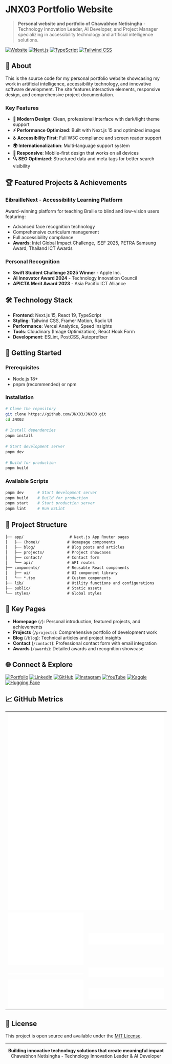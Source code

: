 # JNX03 Portfolio Website

> **Personal website and portfolio of Chawabhon Netisingha** - Technology Innovation Leader, AI Developer, and Project Manager specializing in accessibility technology and artificial intelligence solutions.

[![Website](https://img.shields.io/badge/Website-Live-success?style=for-the-badge)](https://jnx03.xyz)
[![Next.js](https://img.shields.io/badge/Next.js-15.2.4-black?style=for-the-badge&logo=next.js)](https://nextjs.org/)
[![TypeScript](https://img.shields.io/badge/TypeScript-5.x-blue?style=for-the-badge&logo=typescript)](https://www.typescriptlang.org/)
[![Tailwind CSS](https://img.shields.io/badge/Tailwind_CSS-3.4.17-38B2AC?style=for-the-badge&logo=tailwind-css)](https://tailwindcss.com/)

## 🌟 About

This is the source code for my personal portfolio website showcasing my work in artificial intelligence, accessibility technology, and innovative software development. The site features interactive elements, responsive design, and comprehensive project documentation.

### Key Features

- **🎨 Modern Design**: Clean, professional interface with dark/light theme support
- **⚡ Performance Optimized**: Built with Next.js 15 and optimized images
- **♿ Accessibility First**: Full W3C compliance and screen reader support
- **🌍 Internationalization**: Multi-language support system
- **📱 Responsive**: Mobile-first design that works on all devices
- **🔍 SEO Optimized**: Structured data and meta tags for better search visibility

## 🏆 Featured Projects & Achievements

### EibrailleNext - Accessibility Learning Platform
Award-winning platform for teaching Braille to blind and low-vision users featuring:
- Advanced face recognition technology
- Comprehensive curriculum management
- Full accessibility compliance
- **Awards**: Intel Global Impact Challenge, ISEF 2025, PETRA Samsung Award, Thailand ICT Awards

### Personal Recognition
- **Swift Student Challenge 2025 Winner** - Apple Inc.
- **AI Innovator Award 2024** - Technology Innovation Council
- **APICTA Merit Award 2023** - Asia Pacific ICT Alliance

## 🛠️ Technology Stack

- **Frontend**: Next.js 15, React 19, TypeScript
- **Styling**: Tailwind CSS, Framer Motion, Radix UI
- **Performance**: Vercel Analytics, Speed Insights
- **Tools**: Cloudinary (Image Optimization), React Hook Form
- **Development**: ESLint, PostCSS, Autoprefixer

## 🚀 Getting Started

### Prerequisites

- Node.js 18+ 
- pnpm (recommended) or npm

### Installation

```bash
# Clone the repository
git clone https://github.com/JNX03/JNX03.git
cd JNX03

# Install dependencies
pnpm install

# Start development server
pnpm dev

# Build for production
pnpm build
```

### Available Scripts

```bash
pnpm dev      # Start development server
pnpm build    # Build for production
pnpm start    # Start production server
pnpm lint     # Run ESLint
```

## 📁 Project Structure

```
├── app/                    # Next.js App Router pages
│   ├── (home)/            # Homepage components
│   ├── blog/              # Blog posts and articles
│   ├── projects/          # Project showcases
│   ├── contact/           # Contact form
│   └── api/               # API routes
├── components/            # Reusable React components
│   ├── ui/                # UI component library
│   └── *.tsx              # Custom components
├── lib/                   # Utility functions and configurations
├── public/                # Static assets
└── styles/                # Global styles
```

## 🎯 Key Pages

- **Homepage** (`/`): Personal introduction, featured projects, and achievements
- **Projects** (`/projects`): Comprehensive portfolio of development work
- **Blog** (`/blog`): Technical articles and project insights
- **Contact** (`/contact`): Professional contact form with email integration
- **Awards** (`/awards`): Detailed awards and recognition showcase

## 🌐 Connect & Explore

[![Portfolio](https://img.shields.io/badge/Portfolio-jnx03.xyz-blue?style=flat&logo=globe)](https://jnx03.xyz)
[![LinkedIn](https://img.shields.io/badge/-LinkedIn-0077B5?style=flat&logo=LinkedIn)](https://www.linkedin.com/in/chawabhon-netisingha-4a60a034a/)
[![GitHub](https://img.shields.io/badge/-GitHub-181717?style=flat&logo=GitHub)](https://github.com/JNX03)
[![Instagram](https://img.shields.io/badge/-Instagram-E4405F?style=flat&logo=Instagram)](https://www.instagram.com/jxxn03z/)
[![YouTube](https://img.shields.io/badge/-YouTube-FF0000?style=flat&logo=YouTube)](https://www.youtube.com/@Jnx03)
[![Kaggle](https://img.shields.io/badge/-Kaggle-20BEFF?style=flat&logo=Kaggle)](https://www.kaggle.com/jxxn03x)
[![Hugging Face](https://img.shields.io/badge/-Huggingface-FFCC00?style=flat&logo=Hugging%20Face&logoColor=black)](https://huggingface.co/Jnx03)

## 📈 GitHub Metrics

<table>
  <tr>
    <td colspan="2">
      <a href="https://github.com/lowlighter/metrics">
        <img src="./github-metrics.svg" alt="GitHub Metrics" />
      </a>
    </td>
  </tr>
  <tr>
    <td><img src="./github-metrics.isocalendar.svg" alt="Commit Calendar" /></td>
    <td><img src="./github-metrics.languages.svg" alt="Languages" /></td>
  </tr>
  <tr>
    <td><img src="./github-metrics.lines.svg" alt="Lines of Code" /></td>
    <td><img src="./github-metrics.achievements.svg" alt="Achievements" /></td>
  </tr>
  <tr>
    <td><img src="./github-metrics.stargazers.svg" alt="Stargazers" /></td>
    <td><img src="./github-metrics.followers.svg" alt="Followers" /></td>
  </tr>
</table>

## 📄 License

This project is open source and available under the [MIT License](LICENSE).

---

<p align="center">
  <strong>Building innovative technology solutions that create meaningful impact</strong><br>
  Chawabhon Netisingha - Technology Innovation Leader & AI Developer
</p>

